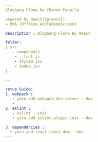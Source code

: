 ```yaml
---
BlogGang Clone by Chanon Panpila

powered by React({preact})
= PWA [Offline,AddToHomeScreen]

Description : BlogGang-Clone By React

folder:
: src
  -- components
    - _.test.js
    - styled.jsx
    - index.jsx
:

--

setup Guide: 
1. webpack :
   - yarn add webpack-dev-server --dev 
   - 
2. eslint :
   - eslint --init
   - yarn add eslint-plugin-jest --dev

3. dependencies :
  - yarn add react react-dom --dev
---
```

